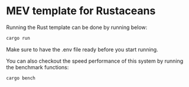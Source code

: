 # MEV template for Rustaceans

Running the Rust template can be done by running below:

```bash
cargo run
```

Make sure to have the .env file ready before you start running.

You can also checkout the speed performance of this system by running the benchmark functions:

```bash
cargo bench
```